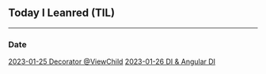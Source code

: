 ## Today I Leanred (TIL)

---

### Date

[2023-01-25 Decorator @ViewChild](https://github.com/sooooo-an/TIL/blob/main/contents/angular/2023_01_25_viewChild-option.md)
[2023-01-26 DI & Angular DI](https://github.com/sooooo-an/TIL/blob/main/contents/angular/2023_01_26_DI_Angular_DI.md)

